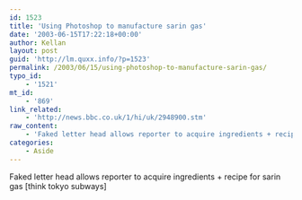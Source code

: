 ```yaml
---
id: 1523
title: 'Using Photoshop to manufacture sarin gas'
date: '2003-06-15T17:22:18+00:00'
author: Kellan
layout: post
guid: 'http://lm.quxx.info/?p=1523'
permalink: /2003/06/15/using-photoshop-to-manufacture-sarin-gas/
typo_id:
    - '1521'
mt_id:
    - '869'
link_related:
    - 'http://news.bbc.co.uk/1/hi/uk/2948900.stm'
raw_content:
    - 'Faked letter head allows reporter to acquire ingredients + recipe for sarin gas [think tokyo subways]'
categories:
    - Aside
---
```


Faked letter head allows reporter to acquire ingredients + recipe for sarin gas [think tokyo subways]